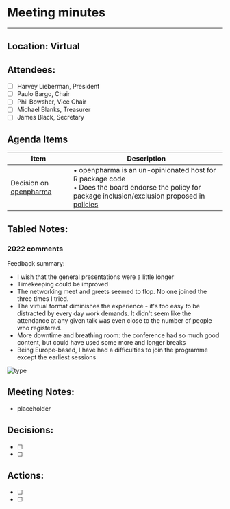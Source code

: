 # Meeting minutes
--------------------
  
## Location: Virtual
  
## Attendees:

- [ ] Harvey Lieberman, President
- [ ] Paulo Bargo, Chair
- [ ] Phil Bowsher, Vice Chair
- [ ] Michael Blanks, Treasurer
- [ ] James Black, Secretary
  
## Agenda Items

Item | Description
---- | ----
Decision on [openpharma](https://github.com/openpharma) | • openpharma is an un-opinionated host for R package code <br>• Does the board endorse the policy for package inclusion/exclusion proposed in [policies](https://github.com/opensourceinpharma/policies)
  
## Tabled Notes:

### 2022 comments

Feedback summary:

- I wish that the general presentations were a little longer
- Timekeeping could be improved
- The networking meet and greets seemed to flop. No one joined the three times I tried.
- The virtual format diminishes the experience - it's too easy to be distracted by every day work demands.  It didn't seem like the attendance at any given talk was even close to the number of people who registered.
- More downtime and breathing room: the conference had so much good content, but could have used some more and longer breaks
- Being Europe-based, I have had a difficulties to join the programme except the earliest sessions

![type](https://user-images.githubusercontent.com/2760096/205934089-f01e899e-50a7-41ce-9163-fff1a73082d7.png)

## Meeting Notes:

* placeholder

## Decisions:

- [ ] 
- [ ]

## Actions:
  
- [ ] 
- [ ] 
